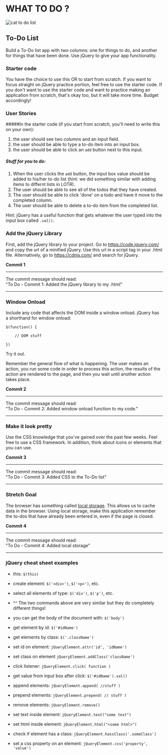 # WHAT TO DO ?

![cat to do list](http://www.funcatpictures.com/wp-content/uploads/2014/08/funny-cat-pictrues-to-do-list.jpg)


## To-Do List
Build a To-Do list app with two columns: one for things to do, and another for things that have been done. Use jQuery to give your app functionality.

### Starter code
You have the choice to use this OR to start from scratch. If you want to focus straight on jQuery practice portion, feel free to use the starter code. If you don't want to use the starter code and want to practice making an application from scratch, that's okay too, but it will take more time. Budget accordingly!

### User Stories

#####In the starter code (if you start from scratch, you'll need to write this on your own):
1. the user should see two columns and an input field.
2. the user should be able to type a to-do item into an input box.
3. the user should be able to click an `add` button next to this input. 

##### Stuff for you to do:
1. When the user clicks the `add` button, the input box value should be added to his/her to-do list (hint: we did something similar with adding items to differnt lists in LOTR).
3. The user should be able to see all of the todos that they have created.
5. The user should be able to click 'done' on a todo and have it move to the completed column.
4. The user should be able to delete a to-do item from the completed list.

Hint: jQuery has a useful function that gets whatever the user typed into the input box called `.val()`. 


### Add the jQuery Library

First, add the jQuery library to your project. Go to https://code.jquery.com/ and copy the url of a minified jQuery. Use this url in a script tag in your .html file. Alternatively, go to https://cdnjs.com/ and search for jQuery.

**Commit 1** <br>
<hr>
The commit message should read: <br>
"To Do - Commit 1: Added the jQuery library to my .html"
<hr>

### Window Onload

Include any code that affects the DOM inside a window onload. jQuery has a shorthand for window onload:

```
$(function() {
	
	// DOM stuff

})
```

Try it out.

Remember the general flow of what is happening. The user makes an action, you run some code in order to process this action, the results of the action are rendered to the page, and then you wait until another action takes place.

**Commit 2** <br>
<hr>
The commit message should read: <br>
"To Do - Commit 2: Added window onload function to my code."
<hr>

### Make it look pretty
Use the CSS knowledge that you've gained over the past few weeks. Feel free to use a CSS framework. In addition, think about icons or elements that you can use.

**Commit 3** <br>
<hr>
The commit message should read: <br>
"To Do - Commit 3: Added CSS to the To-Do list"
<hr>

### Stretch Goal
The browser has something called [local storage](https://developer.mozilla.org/en-US/docs/Web/Guide/API/DOM/Storage). This allows us to cache data in the browser. Using local storage, make this application remember the to-dos that have already been entered in, even if the page is closed.

**Commit 4** <br>
<hr>
The commit message should read: <br>
"To Do - Commit 4: Added local storage"
<hr>

### jQuery cheat sheet examples

- this: `$(this)`

- create element: `$('<div>')`, `$('<p>')`, etc.

- select all elements of type: `$('div')`, `$('p')`, etc.

- ^^ The two commands above are very similar but they do completely different things! 

- you can get the body of the document with: `$('body')`

- get element by id: `$('#idName')`

- get elements by class: `$('.className')`

- set id on element: `jQueryElement.attr('id', 'idName')`

- set class on element `jQueryElement.addClass('className')`

- click listener: `jQueryElement.click( function )`

- get value from input box after click: `$('#idName').val()`

- append elements: `jQueryElement.append( //stuff )`

- prepend elements: `jQueryElement.prepend( // stuff )`

- remove elements: `jQueryElement.remove()`

- set text inside element: `jQueryElement.text("some text")`

- set html inside element: `jQueryElement.html("<some html>")`

- check if element has a class: `jQueryElement.hassClass('.someClass')`

- set a css property on an element: `jQueryElement.css('property', 'value')`
